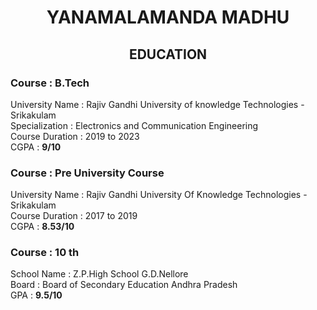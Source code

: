 # <div align="center"> YANAMALAMANDA MADHU </DIV>

## <div align="center"> EDUCATION</DIV>
### Course : B.Tech</br>
University Name : Rajiv Gandhi University of knowledge Technologies - Srikakulam </br>
Specialization : Electronics and Communication Engineering </br>
Course Duration : 2019 to 2023 </br>
CGPA : <b>9/10 </b> </br>
### Course : Pre University Course </br>
University Name : Rajiv Gandhi University Of Knowledge Technologies - Srikakulam </br>
Course Duration : 2017 to 2019 </br>
CGPA : <b>8.53/10</b> </br>
### Course : 10 th
School Name : Z.P.High School G.D.Nellore </br>
Board : Board of Secondary Education Andhra Pradesh </br>
GPA : <b>9.5/10</b> </br>



